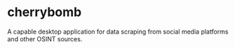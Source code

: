 # cherrybomb
A capable desktop application for data scraping from social media platforms and other OSINT sources.

